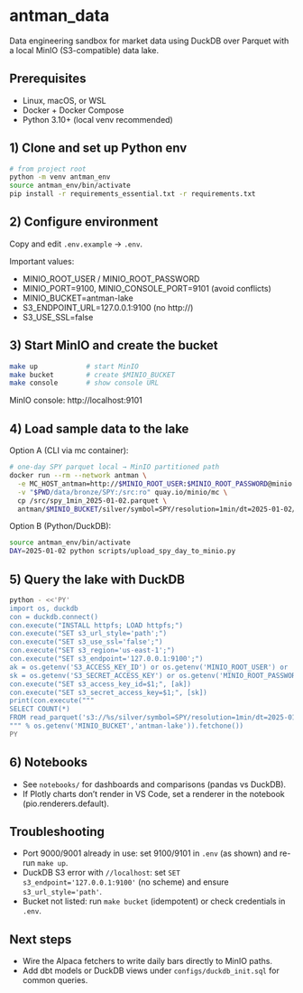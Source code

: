 # antman_data

Data engineering sandbox for market data using DuckDB over Parquet with a local MinIO (S3-compatible) data lake.

## Prerequisites
- Linux, macOS, or WSL
- Docker + Docker Compose
- Python 3.10+ (local venv recommended)

## 1) Clone and set up Python env
```zsh
# from project root
python -m venv antman_env
source antman_env/bin/activate
pip install -r requirements_essential.txt -r requirements.txt
```

## 2) Configure environment
Copy and edit `.env.example` → `.env`.

Important values:
- MINIO_ROOT_USER / MINIO_ROOT_PASSWORD
- MINIO_PORT=9100, MINIO_CONSOLE_PORT=9101 (avoid conflicts)
- MINIO_BUCKET=antman-lake
- S3_ENDPOINT_URL=127.0.0.1:9100 (no http://)
- S3_USE_SSL=false

## 3) Start MinIO and create the bucket
```zsh
make up            # start MinIO
make bucket        # create $MINIO_BUCKET
make console       # show console URL
```
MinIO console: http://localhost:9101

## 4) Load sample data to the lake
Option A (CLI via mc container):
```zsh
# one-day SPY parquet local → MinIO partitioned path
docker run --rm --network antman \
  -e MC_HOST_antman=http://$MINIO_ROOT_USER:$MINIO_ROOT_PASSWORD@minio:9000 \
  -v "$PWD/data/bronze/SPY:/src:ro" quay.io/minio/mc \
  cp /src/spy_1min_2025-01-02.parquet \
  antman/$MINIO_BUCKET/silver/symbol=SPY/resolution=1min/dt=2025-01-02/part-000.parquet
```

Option B (Python/DuckDB):
```zsh
source antman_env/bin/activate
DAY=2025-01-02 python scripts/upload_spy_day_to_minio.py
```

## 5) Query the lake with DuckDB
```zsh
python - <<'PY'
import os, duckdb
con = duckdb.connect()
con.execute("INSTALL httpfs; LOAD httpfs;")
con.execute("SET s3_url_style='path';")
con.execute("SET s3_use_ssl='false';")
con.execute("SET s3_region='us-east-1';")
con.execute("SET s3_endpoint='127.0.0.1:9100';")
ak = os.getenv('S3_ACCESS_KEY_ID') or os.getenv('MINIO_ROOT_USER') or 'minioadmin'
sk = os.getenv('S3_SECRET_ACCESS_KEY') or os.getenv('MINIO_ROOT_PASSWORD') or 'minioadmin'
con.execute("SET s3_access_key_id=$1;", [ak])
con.execute("SET s3_secret_access_key=$1;", [sk])
print(con.execute("""
SELECT COUNT(*)
FROM read_parquet('s3://%s/silver/symbol=SPY/resolution=1min/dt=2025-01-02/*.parquet')
""" % os.getenv('MINIO_BUCKET','antman-lake')).fetchone())
PY
```

## 6) Notebooks
- See `notebooks/` for dashboards and comparisons (pandas vs DuckDB).
- If Plotly charts don’t render in VS Code, set a renderer in the notebook (pio.renderers.default).

## Troubleshooting
- Port 9000/9001 already in use: set 9100/9101 in `.env` (as shown) and re-run `make up`.
- DuckDB S3 error with `//localhost`: set `SET s3_endpoint='127.0.0.1:9100'` (no scheme) and ensure `s3_url_style='path'`.
- Bucket not listed: run `make bucket` (idempotent) or check credentials in `.env`.

## Next steps
- Wire the Alpaca fetchers to write daily bars directly to MinIO paths.
- Add dbt models or DuckDB views under `configs/duckdb_init.sql` for common queries.
